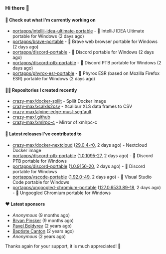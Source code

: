 ### Hi there 👋

#### 👷 Check out what I'm currently working on

- [portapps/intellij-idea-ultimate-portable](https://github.com/portapps/intellij-idea-ultimate-portable) - 🚀 IntelliJ IDEA Ultimate portable for Windows  (2 days ago)
- [portapps/brave-portable](https://github.com/portapps/brave-portable) - 🚀 Brave web browser portable for Windows (2 days ago)
- [portapps/discord-portable](https://github.com/portapps/discord-portable) - 🚀 Discord portable for Windows (2 days ago)
- [portapps/discord-ptb-portable](https://github.com/portapps/discord-ptb-portable) - 🚀 Discord PTB portable for Windows (2 days ago)
- [portapps/phyrox-esr-portable](https://github.com/portapps/phyrox-esr-portable) - 🚀 Phyrox ESR (based on Mozilla Firefox ESR) portable for Windows (2 days ago)

#### 👨‍💻 Repositories I created recently

- [crazy-max/docker-spliit](https://github.com/crazy-max/docker-spliit) - Spliit Docker image
- [crazy-max/xcalxls2csv](https://github.com/crazy-max/xcalxls2csv) - Xcalibur XLS data frames to CSV
- [crazy-max/alpine-edge-musl-segfault](https://github.com/crazy-max/alpine-edge-musl-segfault)
- [crazy-max/.github](https://github.com/crazy-max/.github)
- [crazy-max/xmlrpc-c](https://github.com/crazy-max/xmlrpc-c) - Mirror of xmlrpc-c

#### 🚀 Latest releases I've contributed to

- [crazy-max/docker-nextcloud](https://github.com/crazy-max/docker-nextcloud) ([29.0.4-r0](https://github.com/crazy-max/docker-nextcloud/releases/tag/29.0.4-r0), 2 days ago) - Nextcloud Docker image
- [portapps/discord-ptb-portable](https://github.com/portapps/discord-ptb-portable) ([1.0.1095-27](https://github.com/portapps/discord-ptb-portable/releases/tag/1.0.1095-27), 2 days ago) - 🚀 Discord PTB portable for Windows
- [portapps/discord-portable](https://github.com/portapps/discord-portable) ([1.0.9156-20](https://github.com/portapps/discord-portable/releases/tag/1.0.9156-20), 2 days ago) - 🚀 Discord portable for Windows
- [portapps/vscode-portable](https://github.com/portapps/vscode-portable) ([1.92.0-49](https://github.com/portapps/vscode-portable/releases/tag/1.92.0-49), 2 days ago) - 🚀 Visual Studio Code portable for Windows
- [portapps/ungoogled-chromium-portable](https://github.com/portapps/ungoogled-chromium-portable) ([127.0.6533.89-18](https://github.com/portapps/ungoogled-chromium-portable/releases/tag/127.0.6533.89-18), 2 days ago) - 🚀 Ungoogled Chromium portable for Windows

#### ❤️ Latest sponsors
- _Anonymous_ (9 months ago)
- [Bryan Pinsker](https://github.com/BryanPinsker) (9 months ago)
- [Pavel Boldyrev](https://github.com/bpg) (2 years ago)
- [Baptiste Canton](https://github.com/batmac) (2 years ago)
- _Anonymous_ (2 years ago)

Thanks again for your support, it is much appreciated! 🙏
